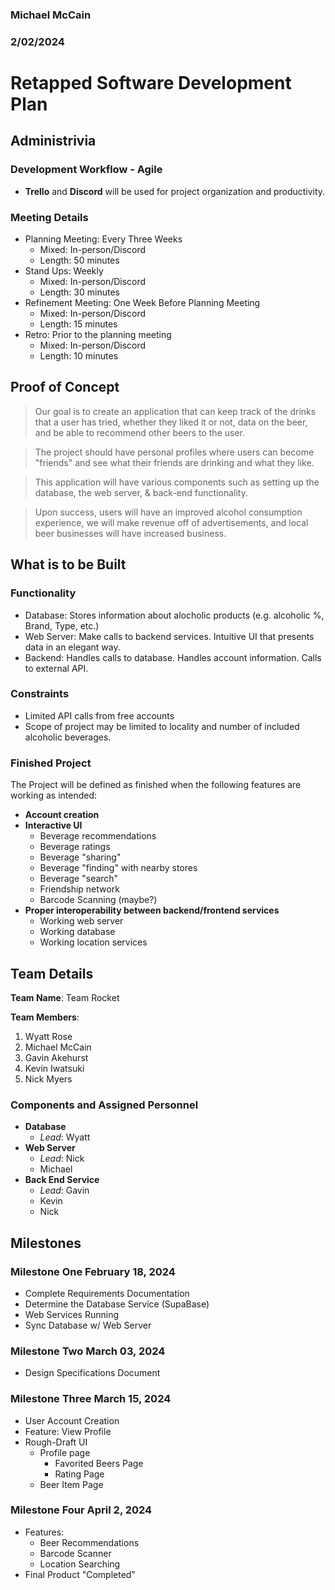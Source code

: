 ### Michael McCain
### 2/02/2024

# Retapped Software Development Plan

## Administrivia
### Development Workflow - Agile
- **Trello** and **Discord** will be used for project organization and productivity.

### Meeting Details
- Planning Meeting: Every Three Weeks
	* Mixed: In-person/Discord
	* Length: 50 minutes 
- Stand Ups: Weekly
	* Mixed: In-person/Discord
	* Length: 30 minutes
- Refinement Meeting: One Week Before Planning Meeting
	* Mixed: In-person/Discord
	* Length: 15 minutes
- Retro: Prior to the planning meeting
	* Mixed: In-person/Discord
	* Length: 10 minutes

## Proof of Concept
> Our goal is to create an application that can keep track of the drinks that a user has tried, whether they liked it or not, data on the beer, and be able to recommend other beers to the user.

> The project should have personal profiles where users can become "friends" and see what their friends are drinking and what they like.

> This application will have various components such as setting up the database, the web server, & back-end functionality.

> Upon success, users will have an improved alcohol consumption experience, we will make revenue off of advertisements, and local beer businesses will have increased business.

## What is to be Built
### Functionality
- Database: Stores information about alocholic products (e.g. alcoholic %, Brand, Type, etc.)
- Web Server: Make calls to backend services. Intuitive UI that presents data in an elegant way.
- Backend: Handles calls to database. Handles account information. Calls to external API. 

### Constraints
- Limited API calls from free accounts
- Scope of project may be limited to locality and number of included alcoholic beverages.
  
### Finished Project
The Project will be defined as finished when the following features are working as intended:
- **Account creation**
- **Interactive UI**
	* Beverage recommendations
	* Beverage ratings
	* Beverage "sharing"
	* Beverage "finding" with nearby stores
	* Beverage "search"
	* Friendship network
	* Barcode Scanning (maybe?)
- **Proper interoperability between backend/frontend services**
	* Working web server
	* Working database
	* Working location services

## Team Details
**Team Name**: Team Rocket

**Team Members**:
1. Wyatt Rose
2. Michael McCain
3. Gavin Akehurst
4. Kevin Iwatsuki
5. Nick Myers

### Components and Assigned Personnel
- **Database**
  * *Lead*: Wyatt
- **Web Server**
  * *Lead*: Nick
  * Michael
- **Back End Service**
  * *Lead*: Gavin
  * Kevin
  * Nick

## Milestones
### Milestone One **February 18, 2024**
- Complete Requirements Documentation
- Determine the Database Service (SupaBase)
- Web Services Running
- Sync Database w/ Web Server

### Milestone Two **March 03, 2024**
- Design Specifications Document

### Milestone Three **March 15, 2024**
- User Account Creation
- Feature: View Profile
- Rough-Draft UI
	* Profile page
		- Favorited Beers Page
		- Rating Page 
	* Beer Item Page
	
### Milestone Four **April 2, 2024**
- Features:
	* Beer Recommendations
	* Barcode Scanner
	* Location Searching
- Final Product "Completed"

